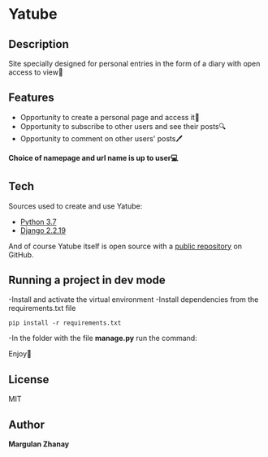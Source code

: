 # Yatube
## Description
Site specially designed for personal entries in the form of a diary with open access to view📖

## Features

- Opportunity to create a personal page and access it🔐
- Opportunity to subscribe to other users and see their posts🔍
- Opportunity to comment on other users' posts🖊

**Choice of namepage and url name is up to user💻**

## Tech

Sources used to create and use Yatube:

- [Python 3.7](https://www.python.org/)
- [Django 2.2.19](https://www.djangoproject.com/)

And of course Yatube itself is open source with a [public repository](https://github.com/MargulanZhanay/yatube_project)
 on GitHub.

## Running a project in dev mode

-Install and activate the virtual environment
-Install dependencies from the requirements.txt file

```
pip install -r requirements.txt
```

-In the folder with the file **manage.py** run the command:

Enjoy🥳

## License

MIT

## Author
**Margulan Zhanay**
